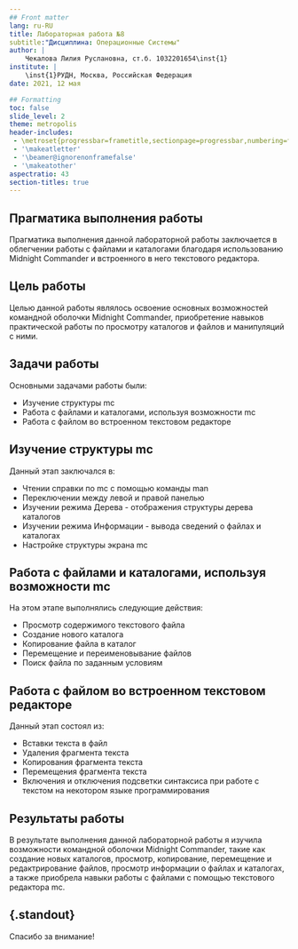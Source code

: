 ```yaml
---
## Front matter
lang: ru-RU
title: Лабораторная работа №8
subtitle:"Дисциплина: Операционные Системы"
author: |
	Чекалова Лилия Руслановна, ст.б. 1032201654\inst{1}
institute: |
	\inst{1}РУДН, Москва, Российская Федерация
date: 2021, 12 мая

## Formatting
toc: false
slide_level: 2
theme: metropolis
header-includes: 
 - \metroset{progressbar=frametitle,sectionpage=progressbar,numbering=fraction}
 - '\makeatletter'
 - '\beamer@ignorenonframefalse'
 - '\makeatother'
aspectratio: 43
section-titles: true
---
```


## Прагматика выполнения работы

Прагматика выполнения данной лабораторной работы заключается в облегчении работы с файлами и каталогами благодаря использованию Midnight Commander и встроенного в него текстового редактора.

## Цель работы

Целью данной работы являлось освоение основных возможностей командной оболочки Midnight Commander, приобретение навыков практической работы по просмотру каталогов и файлов и манипуляций с ними.

## Задачи работы

Основными задачами работы были:

* Изучение структуры mc
* Работа с файлами и каталогами, используя возможности mc
* Работа с файлом во встроенном текстовом редакторе

## Изучение структуры mc

Данный этап заключался в:

* Чтении справки по mc с помощью команды man
* Переключении между левой и правой панелью
* Изучении режима Дерева - отображения структуры дерева каталогов
* Изучении режима Информации - вывода сведений о файлах и каталогах
* Настройке структуры экрана mc

## Работа с файлами и каталогами, используя возможности mc

На этом этапе выполнялись следующие действия:

* Просмотр содержимого текстового файла
* Создание нового каталога
* Копирование файла в каталог
* Перемещение и переименовывание файлов
* Поиск файла по заданным условиям

## Работа с файлом во встроенном текстовом редакторе

Данный этап состоял из:

* Вставки текста в файл
* Удаления фрагмента текста
* Копирования фрагмента текста
* Перемещения фрагмента текста
* Включения и отключения подсветки синтаксиса при работе с текстом на некотором языке программирования

## Результаты работы

В результате выполнения данной лабораторной работы я изучила возможности командной оболочки Midnight Commander, такие как создание новых каталогов, просмотр, копирование, перемещение и редактрирование файлов, просмотр информации о файлах и каталогах, а также приобрела навыки работы с файлами с помощью текстового редактора mc.

## {.standout}

Спасибо за внимание!
